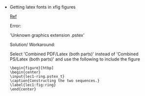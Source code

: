 * Getting latex fonts in xfig figures

  [Ref](http://www.cse.iitd.ernet.in/~bagchi/general/xfig-latex-fonts.html)

  Error:
 
   'Unknown graphics extension .pstex'

  Solution/ Workaround:

    Select 'Combined PDF/Latex (both parts)' instead of 'Combined PS/Latex (both parts)' and use the following to include the figure

    ```console
    \begin{figure}[htbp]
    \begin{center}
    \input{lec1-ring.pstex_t}
    \caption{Constructing the two sequences.}
    \label{lec1:fig:ring}
    \end{center}
    ```
